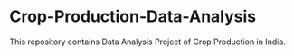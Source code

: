 # Crop-Production-Data-Analysis
This repository contains Data Analysis Project of Crop Production in India.
